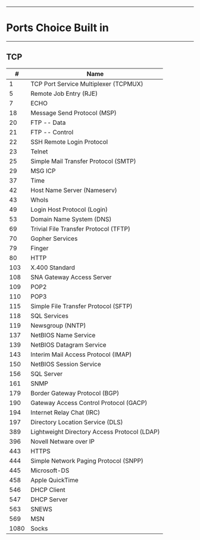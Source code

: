 ___
# Ports Choice Built in
___
## TCP
| # | Name |
| --- | --- |
1	| TCP Port Service Multiplexer (TCPMUX)
5	| Remote Job Entry (RJE)
7	| ECHO
18	| Message Send Protocol (MSP)
20	| FTP -- Data
21	| FTP -- Control
22	| SSH Remote Login Protocol
23	| Telnet
25	| Simple Mail Transfer Protocol (SMTP)
29	| MSG ICP
37	| Time
42	| Host Name Server (Nameserv)
43	| WhoIs
49	| Login Host Protocol (Login)
53	| Domain Name System (DNS)
69	| Trivial File Transfer Protocol (TFTP)
70	| Gopher Services
79	| Finger
80	| HTTP
103	| X.400 Standard
108	| SNA Gateway Access Server
109	| POP2
110	| POP3
115	| Simple File Transfer Protocol (SFTP)
118	| SQL Services
119	| Newsgroup (NNTP)
137	| NetBIOS Name Service
139	| NetBIOS Datagram Service
143	| Interim Mail Access Protocol (IMAP)
150	| NetBIOS Session Service
156	| SQL Server
161	| SNMP
179	| Border Gateway Protocol (BGP)
190	| Gateway Access Control Protocol (GACP)
194	| Internet Relay Chat (IRC)
197	| Directory Location Service (DLS)
389	| Lightweight Directory Access Protocol (LDAP)
396	| Novell Netware over IP
443	| HTTPS
444	| Simple Network Paging Protocol (SNPP)
445	| Microsoft-DS
458	| Apple QuickTime
546	| DHCP Client
547	| DHCP Server
563	| SNEWS
569	| MSN
1080| Socks
